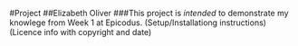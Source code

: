 #Project
##Elizabeth Oliver
###This project is _intended_ to demonstrate my knowlege from Week 1 at Epicodus.
(Setup/Installationg instructions)
(Licence info with copyright and date)
